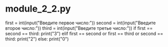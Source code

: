 # module_2_2.py
first = int(input("Введите первое число:")) second = int(input("Введите второе число:")) third = int(input("Введите третье число:"))  if first == second == third:     print("3") elif first == second or first == third or second == third:     print("2") else:     print("0")

